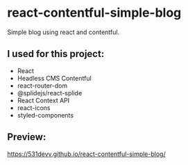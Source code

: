 # react-contentful-simple-blog
Simple blog using react and contentful.

## I used for this project:
- React
- Headless CMS Contentful
- react-router-dom
- @splidejs/react-splide
- React Context API
- react-icons
- styled-components

## Preview:
https://531devv.github.io/react-contentful-simple-blog/
